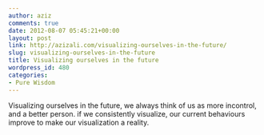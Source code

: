 ```yaml
---
author: aziz
comments: true
date: 2012-08-07 05:45:21+00:00
layout: post
link: http://azizali.com/visualizing-ourselves-in-the-future/
slug: visualizing-ourselves-in-the-future
title: Visualizing ourselves in the future
wordpress_id: 480
categories:
- Pure Wisdom
---
```


Visualizing ourselves in the future, we always think of us as more incontrol, and a better person. if we consistently visualize, our current behaviours improve to make our visualization a reality.
